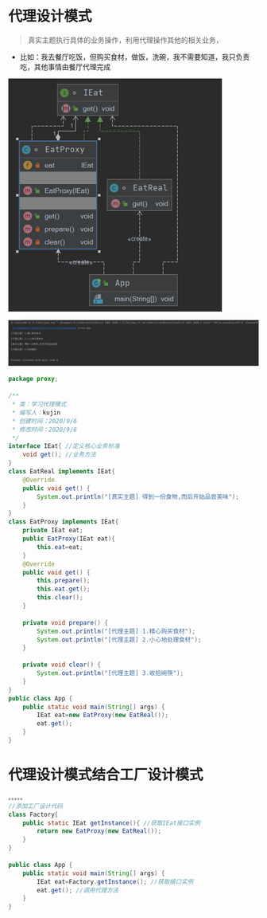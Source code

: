 # 代理设计模式

> 真实主题执行具体的业务操作，利用代理操作其他的相关业务，

- 比如：我去餐厅吃饭，但购买食材，做饭，洗碗，我不需要知道，我只负责吃，其他事情由餐厅代理完成

![image-20200906093027230](https://raw.githubusercontent.com/kujin521/Typora_images/master/img/uml-20200906093027230.png)

![image-20200906093520169](https://raw.githubusercontent.com/kujin521/Typora_images/master/img/result-20200906093520169.png)

```java
package proxy;

/**
 * 类：学习代理模式
 * 编写人：kujin
 * 创建时间：2020/9/6
 * 修改时间：2020/9/6
 */
interface IEat{ //定义核心业务标准
    void get(); //业务方法
}
class EatReal implements IEat{
    @Override
    public void get() {
        System.out.println("[真实主题] 得到一份食物,而后开始品尝美味");
    }
}
class EatProxy implements IEat{
    private IEat eat;
    public EatProxy(IEat eat){
        this.eat=eat;
    }
    @Override
    public void get() {
        this.prepare();
        this.eat.get();
        this.clear();
    }

    private void prepare() {
        System.out.println("[代理主题] 1.精心购买食材");
        System.out.println("[代理主题] 2.小心地处理食材");
    }

    private void clear() {
        System.out.println("[代理主题] 3.收拾碗筷");
    }
}
public class App {
    public static void main(String[] args) {
        IEat eat=new EatProxy(new EatReal());
        eat.get();
    }
}
```

# 代理设计模式结合工厂设计模式

```java
。。。。。
//添加工厂设计代码
class Factory{
    public static IEat getInstance(){ //获取IEat接口实例
        return new EatProxy(new EatReal());
    }
}

public class App {
    public static void main(String[] args) {
        IEat eat=Factory.getInstance(); //获取接口实例
        eat.get(); //调用代理方法
    }
}
```